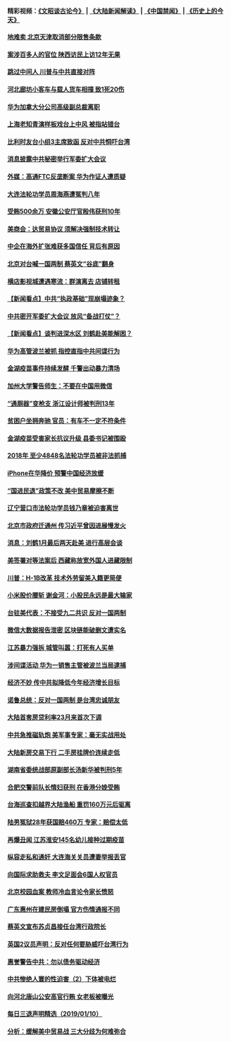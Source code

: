 #### 精彩视频：[《文昭谈古论今》](https://github.com/gfw-breaker/wenzhao/blob/master/README.md?t=01120630) | [《大陆新闻解读》](https://github.com/gfw-breaker/ntdtv-comedy/blob/master/README.md?t=01120630) | [《中国禁闻》](https://github.com/gfw-breaker/ntdtv-news/blob/master/README.md?t=01120630) | [《历史上的今天》](https://github.com/gfw-breaker/today-in-history/blob/master/README.md?t=01120630) 

#### [地难卖 北京天津取消部分限售条款](../pages/nsc413/n10969773.md?t=01120630) 

#### [案涉百多人的官位 陕西访民上访12年无果](../pages/nsc413/n10962577.md?t=01120630) 

#### [跳过中间人 川普与中共直接对阵](../pages/nsc413/n10961332.md?t=01120630) 

#### [河北廊坊小客车与载人货车相撞 致1死20伤](../pages/nsc413/n10969830.md?t=01120630) 


#### [华为加拿大分公司高级副总裁离职](../pages/nsc413/n10969911.md?t=01120630) 

#### [上海老知青演样板戏台上中风 被指站错台](../pages/nsc413/n10969718.md?t=01120630) 

#### [比利时友台小组3主席致函 反对中共恫吓台湾](../pages/nsc413/n10969787.md?t=01120630) 

#### [消息披露中共秘密举行军委扩大会议](../pages/nsc413/n10968368.md?t=01120630) 

#### [外媒：高通FTC反垄断案 华为作证人遭质疑](../pages/nsc413/n10969482.md?t=01120630) 

#### [大连法轮功学员周海燕遭冤判八年](../pages/nsc413/n10966805.md?t=01120630) 

#### [受贿500余万 安徽公安厅官殷伟获刑10年](../pages/nsc413/n10969392.md?t=01120630) 

#### [美商会：达贸易协议 须解决强制技术转让](../pages/nsc413/n10969621.md?t=01120630) 

#### [中企在海外扩张难获多国信任 背后有原因](../pages/nsc413/n10969228.md?t=01120630) 

#### [北京对台喊一国两制 蔡英文“谷底”翻身](../pages/nsc413/n10969033.md?t=01120630) 

#### [横店影视城遭遇寒流：群演离去 店铺转租](../pages/nsc413/n10969375.md?t=01120630) 

#### [【新闻看点】中共“执政基础”现崩塌迹象？](../pages/nsc413/n10969324.md?t=01120630) 

#### [中共密开军委扩大会议 放风“备战打仗”？](../pages/nsc413/n10969495.md?t=01120630) 

#### [【新闻看点】谈判进深水区 刘鹤赴美能解困？](../pages/nsc413/n10969116.md?t=01120630) 

#### [华为高管波兰被抓 指控直指中共间谍行为](../pages/nsc413/n10969265.md?t=01120630) 

#### [金湖疫苗事件持续发酵 千警出动暴力清场](../pages/nsc413/n10969436.md?t=01120630) 

#### [加州大学警告师生：不要在中国用微信](../pages/nsc413/n10969475.md?t=01120630) 

#### [“通厕器”变枪支 浙江设计师被判刑13年](../pages/nsc413/n10969331.md?t=01120630) 

#### [贫困户坐拥奔驰 官员：有车不一定不符条件](../pages/nsc413/n10969305.md?t=01120630) 

#### [金湖疫苗受害家长抗议升级 县委书记被围殴](../pages/nsc413/n10969103.md?t=01120630) 

#### [2018年 至少4848名法轮功学员被非法抓捕](../pages/nsc413/n10968595.md?t=01120630) 

#### [iPhone在华降价 预警中国经济放缓](../pages/nsc413/n10968933.md?t=01120630) 

#### [“国进民退”政策不改 美中贸易摩擦不断](../pages/nsc413/n10969143.md?t=01120630) 

#### [辽宁营口市法轮功学员钱乃章被迫害离世](../pages/nsc413/n10968367.md?t=01120630) 

#### [北京市政府迁通州 传习近平曾因进展慢发火](../pages/nsc413/n10969158.md?t=01120630) 

#### [消息：刘鹤1月最后两天赴美 进行高层会谈](../pages/nsc413/n10967146.md?t=01120630) 

#### [美签署对等法案后 西藏称放宽外国人进藏限制](../pages/nsc413/n10969024.md?t=01120630) 


#### [川普：H-1B改革 技术外劳留美入籍更简便](../pages/nsc413/n10968990.md?t=01120630) 

#### [小米股价腰斩 谢金河：小股民永远是最大输家](../pages/nsc413/n10967179.md?t=01120630) 

#### [台驻美代表：不接受九二共识 反对一国两制](../pages/nsc413/n10968917.md?t=01120630) 

#### [微信大数据报告泄密 区块链能破删文遭实名](../pages/nsc413/n10968642.md?t=01120630) 

#### [江苏暴力强拆 城管叫嚣：打死有人买单](../pages/nsc413/n10968832.md?t=01120630) 

#### [涉间谍活动 华为一销售主管被波兰当局逮捕](../pages/nsc413/n10968651.md?t=01120630) 

#### [经济不妙 传中共拟降低今年经济增长目标](../pages/nsc413/n10968504.md?t=01120630) 

#### [诺鲁总统：反对一国两制 是台湾忠诚朋友](../pages/nsc413/n10968544.md?t=01120630) 

#### [大陆首套房贷利率23月来首次下调](../pages/nsc413/n10968231.md?t=01120630) 

#### [中共急推磁轨炮 美军事专家：毫无实战用处](../pages/nsc413/n10968326.md?t=01120630) 

#### [大陆新房交易下行 二手房挂牌价连续走低](../pages/nsc413/n10967248.md?t=01120630) 

#### [湖南省委统战部原副部长汤新华被判刑5年](../pages/nsc413/n10967780.md?t=01120630) 

#### [合肥交警前队长情妇获刑 在香港分娩受贿](../pages/nsc413/n10967742.md?t=01120630) 

#### [台海巡查扣越界大陆渔船 重罚160万元后驱离](../pages/nsc413/n10968245.md?t=01120630) 

#### [陆男冤狱28年获国赔460万 专家：赔偿太低](../pages/nsc413/n10967953.md?t=01120630) 

#### [再爆丑闻 江苏淮安145名幼儿接种过期疫苗](../pages/nsc413/n10967610.md?t=01120630) 

#### [纵容走私和通奸 大连海关关员遭妻举报丢官](../pages/nsc413/n10967458.md?t=01120630) 

#### [向国际求助救夫 李文足面会6国人权官员](../pages/nsc413/n10967070.md?t=01120630) 

#### [北京校园血案 教师冷血言论令家长愤怒](../pages/nsc413/n10967256.md?t=01120630) 

#### [广东惠州在建民房倒塌 官方伤情通报不同](../pages/nsc413/n10967196.md?t=01120630) 

#### [蔡英文宣布苏贞昌接任台湾行政院长](../pages/nsc413/n10967288.md?t=01120630) 

#### [英国2议员声明：反对任何要胁威吓台湾行为](../pages/nsc413/n10967138.md?t=01120630) 

#### [惠誉警告中共：勿以债务驱动经济](../pages/nsc413/n10967239.md?t=01120630) 

#### [中共惨绝人寰的性迫害（2）下体被电烂](../pages/nsc413/n10873575.md?t=01120630) 

#### [向河北唐山公安高官行贿 女老板被曝光](../pages/nsc413/n10967074.md?t=01120630) 

#### [每日三退声明精选（2019/01/10）](../pages/nsc413/n10967092.md?t=01120630) 

#### [分析：缓解美中贸易战 三大分歧为何难弥合](../pages/nsc413/n10966845.md?t=01120630) 

